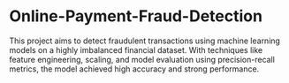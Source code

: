 # Online-Payment-Fraud-Detection
This project aims to detect fraudulent transactions using machine learning models on a highly imbalanced financial dataset. With techniques like feature engineering, scaling, and model evaluation using precision-recall metrics, the model achieved high accuracy and strong performance.
